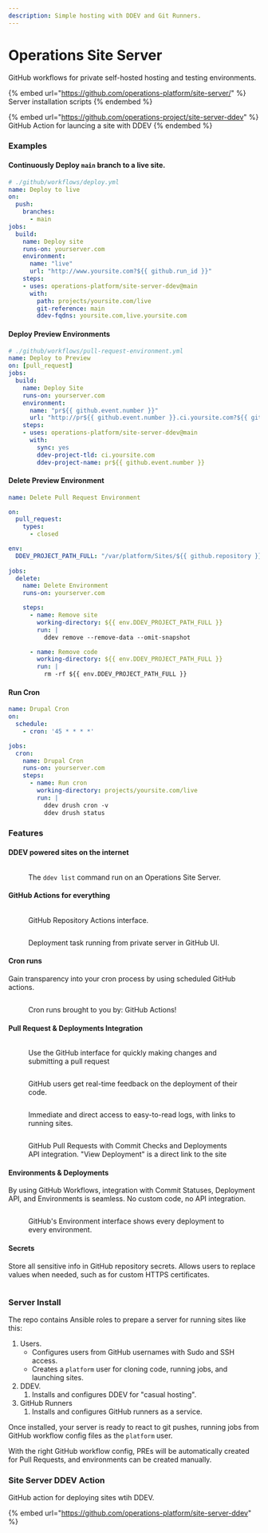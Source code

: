 ```yaml
---
description: Simple hosting with DDEV and Git Runners.
---
```


# Operations Site Server

GitHub workflows for private self-hosted hosting and testing environments.



{% embed url="https://github.com/operations-platform/site-server/" %}
Server installation scripts
{% endembed %}

{% embed url="https://github.com/operations-project/site-server-ddev" %}
GitHub Action for launcing a site with DDEV
{% endembed %}

### Examples

#### Continuously Deploy `main` branch to a live site.

```yaml
# ./github/workflows/deploy.yml
name: Deploy to live
on:
  push:
    branches:
      - main
jobs:
  build:
    name: Deploy site
    runs-on: yourserver.com
    environment:
      name: "live"
      url: "http://www.yoursite.com?${{ github.run_id }}"
    steps:
    - uses: operations-platform/site-server-ddev@main
      with:
        path: projects/yoursite.com/live
        git-reference: main
        ddev-fqdns: yoursite.com,live.yoursite.com
```

#### Deploy Preview Environments

```yaml
# ./github/workflows/pull-request-environment.yml
name: Deploy to Preview
on: [pull_request]
jobs:
  build:
    name: Deploy Site
    runs-on: yourserver.com
    environment:
      name: "pr${{ github.event.number }}"
      url: "http://pr${{ github.event.number }}.ci.yoursite.com?${{ github.run_id }}"
    steps:
    - uses: operations-platform/site-server-ddev@main
      with:
        sync: yes
        ddev-project-tld: ci.yoursite.com
        ddev-project-name: pr${{ github.event.number }}
```

#### Delete Preview Environment

```yaml
name: Delete Pull Request Environment

on:
  pull_request:
    types:
      - closed

env:
  DDEV_PROJECT_PATH_FULL: "/var/platform/Sites/${{ github.repository }}/pr${{ github.event.number }}"
  
jobs:
  delete:
    name: Delete Environment
    runs-on: yourserver.com

    steps:
      - name: Remove site
        working-directory: ${{ env.DDEV_PROJECT_PATH_FULL }}
        run: |
          ddev remove --remove-data --omit-snapshot

      - name: Remove code
        working-directory: ${{ env.DDEV_PROJECT_PATH_FULL }}
        run: |
          rm -rf ${{ env.DDEV_PROJECT_PATH_FULL }}
```

#### Run Cron

```yaml
name: Drupal Cron
on:
  schedule:
    - cron: '45 * * * *'

jobs:
  cron:
    name: Drupal Cron
    runs-on: yourserver.com
    steps:    
      - name: Run cron
        working-directory: projects/yoursite.com/live
        run: |
          ddev drush cron -v
          ddev drush status
```



### Features

#### DDEV powered sites on the internet

<figure><img src="../.gitbook/assets/image (21).png" alt=""><figcaption><p>The <code>ddev list</code> command run on an Operations Site Server.</p></figcaption></figure>

#### GitHub Actions for everything

<figure><img src="../.gitbook/assets/image (16).png" alt=""><figcaption><p>GitHub Repository Actions interface.</p></figcaption></figure>

<figure><img src="../.gitbook/assets/image (17).png" alt=""><figcaption><p>Deployment task running from private server in GitHub UI.</p></figcaption></figure>

#### Cron runs

Gain transparency into your cron process by using scheduled GitHub actions.

<figure><img src="../.gitbook/assets/image (18).png" alt=""><figcaption><p>Cron runs brought to you by: GitHub Actions!</p></figcaption></figure>

#### Pull Request & Deployments Integration

<figure><img src="../.gitbook/assets/image (24).png" alt=""><figcaption><p>Use the GitHub interface for quickly making changes and submitting a pull request</p></figcaption></figure>

<figure><img src="../.gitbook/assets/image (26).png" alt=""><figcaption><p>GitHub users get real-time feedback on the deployment of their code.</p></figcaption></figure>

<figure><img src="../.gitbook/assets/image (27).png" alt=""><figcaption><p>Immediate and direct access to easy-to-read logs, with links to running sites.</p></figcaption></figure>

<figure><img src="../.gitbook/assets/image (20).png" alt=""><figcaption><p>GitHub Pull Requests with Commit Checks and Deployments API integration. "View Deployment" is a direct link to the site</p></figcaption></figure>

#### Environments & Deployments

By using GitHub Workflows, integration with Commit Statuses, Deployment API, and Environments is seamless. No custom code, no API integration.

<figure><img src="../.gitbook/assets/image (23).png" alt=""><figcaption><p>GitHub's Environment interface shows every deployment to every environment.</p></figcaption></figure>

#### Secrets

Store all sensitive info in GitHub repository secrets. Allows users to replace values when needed, such as for custom HTTPS certificates.

<figure><img src="../.gitbook/assets/image (22).png" alt=""><figcaption></figcaption></figure>

### Server Install

The repo contains Ansible roles to prepare a server for running sites like this:

1. Users.&#x20;
   * Configures users from GitHub usernames with Sudo and SSH access.
   * Creates a `platform` user for cloning code, running jobs, and launching sites.
2. DDEV.&#x20;
   1. Installs and configures DDEV for "casual hosting".
3. GitHub Runners
   1. Installs and configures GitHub runners as a service.&#x20;

Once installed, your server is ready to react to git pushes, running jobs from GitHub workflow config files as the `platform` user.

With the right GitHub workflow config, PREs will be automatically created for Pull Requests, and environments can be created manually.

### Site Server DDEV Action

GitHub action for deploying sites wtih DDEV.

{% embed url="https://github.com/operations-platform/site-server-ddev" %}
